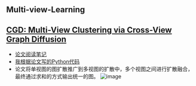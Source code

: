 ## Multi-view-Learning

## [CGD: Multi-View Clustering via Cross-View Graph Diffusion](https://ojs.aaai.org/index.php/AAAI/article/view/6052)
- [论文阅读笔记](https://github.com/Liao-Zhuolin/Multi-view-Learning/blob/main/Paper/CGD.md)
- [我根据论文写的Python代码](https://github.com/Liao-Zhuolin/Multi-view-Learning/tree/main/Code/py_cgd)
- 论文将单视图的图扩散推广到多视图的扩散中，多个视图之间进行扩散融合，最终通过求和的方式输出统一的图。
![image](https://user-images.githubusercontent.com/55835991/223046521-91ed8cf9-96e3-4944-b016-56c9be01d70e.png)

